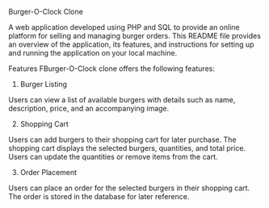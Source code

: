 Burger-O-Clock Clone

A web application developed using PHP and SQL to provide an online platform for selling and managing burger orders. This README file provides an overview of the application, its features, and instructions for setting up and running the application on your local machine.

Features
FBurger-O-Clock clone offers the following features:

1. Burger Listing

Users can view a list of available burgers with details such as name, description, price, and an accompanying image.

2. Shopping Cart

Users can add burgers to their shopping cart for later purchase.
The shopping cart displays the selected burgers, quantities, and total price.
Users can update the quantities or remove items from the cart.

3. Order Placement

Users can place an order for the selected burgers in their shopping cart.
The order is stored in the database for later reference.

